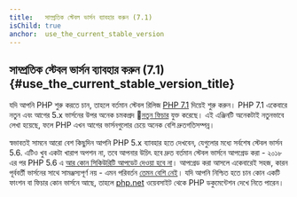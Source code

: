 ```yaml
---
title:   সাম্প্রতিক স্টেবল ভার্সন ব্যাবহার করুন (7.1)
isChild: true
anchor:  use_the_current_stable_version
---
```


## সাম্প্রতিক স্টেবল ভার্সন ব্যাবহার করুন (7.1) {#use_the_current_stable_version_title}

যদি আপনি PHP শুরু করতে চান, তাহলে বর্তমান স্টেবল রিলিজ [PHP 7.1][php-release] দিয়েই শুরু করুন। 
PHP 7.1 একেবারে নতুন এবং আগের 5.x ভার্সনের উপর অনেক চমকপ্রদ [নতুন ফিচার](#language_highlights) যুক্ত করেছে। এই এঞ্জিনটি অনেকটাই নতুনভাবে লেখা হয়েছে, ফলে PHP এখন আগের ভার্সনগুলোর চেয়ে অনেক বেশি দ্রুতগতিসম্পন্ন।

স্বভাবতই সামনে আরো বেশ কিছুদিন আপনি PHP 5.x ব্যাবহার হতে দেখবেন, যেগুলোর মধ্যে সর্বশেষ স্টেবল ভার্সন 5.6. এটিও খুব একটা খারাপ অপশন না, তবে আপনার উচিৎ হবে দ্রুত বর্তমান স্টেবল ভার্সনে আপগ্রেড করা - ২০১৮ এর পর PHP 5.6 এ [আর কোন সিকিউরিটি আপডেট দেওয়া হবে না](http://php.net/supported-versions.php)। আপগ্রেড করা আসলে একেবারেই সহজ, কারন পূর্ববর্তী ভার্সনের সাথে সামঞ্জস্যপূর্ণ নয় - এমন পরিবর্তন [তেমন বেশি নেই][php71-bc]। যদি আপনি নিশ্চিত হতে চান কোন একটি ফাংশন বা ফিচার কোন ভার্সনে আছে, তাহলে [php.net][php-docs] ওয়েবসাইট থেকে PHP ডকুমেন্টেশন দেখে নিতে পারেন। 

[php-release]: http://php.net/downloads.php
[php-docs]: http://php.net/manual/
[php71-bc]: http://php.net/manual/migration71.incompatible.php
